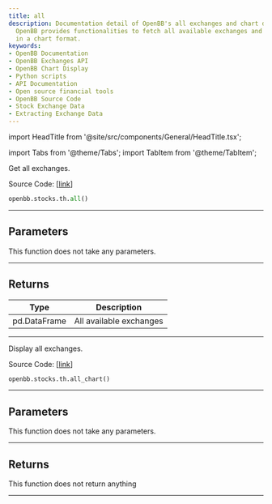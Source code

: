 ```yaml
---
title: all
description: Documentation detail of OpenBB's all exchanges and chart display functions.
  OpenBB provides functionalities to fetch all available exchanges and display them
  in a chart format.
keywords:
- OpenBB Documentation
- OpenBB Exchanges API
- OpenBB Chart Display
- Python scripts
- API Documentation
- Open source financial tools
- OpenBB Source Code
- Stock Exchange Data
- Extracting Exchange Data
---
```


import HeadTitle from '@site/src/components/General/HeadTitle.tsx';

<HeadTitle title="stocks.th.all - Reference | OpenBB SDK Docs" />

import Tabs from '@theme/Tabs';
import TabItem from '@theme/TabItem';

<Tabs>
<TabItem value="model" label="Model" default>

Get all exchanges.

Source Code: [[link](https://github.com/OpenBB-finance/OpenBBTerminal/tree/main/openbb_terminal/stocks/tradinghours/bursa_model.py#L95)]

```python wordwrap
openbb.stocks.th.all()
```

---

## Parameters

This function does not take any parameters.

---

## Returns

| Type | Description |
| ---- | ----------- |
| pd.DataFrame | All available exchanges |
---



</TabItem>
<TabItem value="view" label="Chart">

Display all exchanges.

Source Code: [[link](https://github.com/OpenBB-finance/OpenBBTerminal/tree/main/openbb_terminal/stocks/tradinghours/bursa_view.py#L86)]

```python wordwrap
openbb.stocks.th.all_chart()
```

---

## Parameters

This function does not take any parameters.

---

## Returns

This function does not return anything

---



</TabItem>
</Tabs>